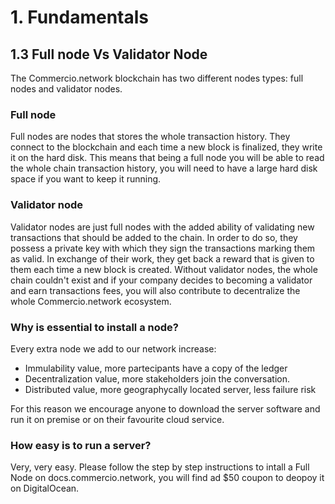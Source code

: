 # 1. Fundamentals

## 1.3 Full node Vs Validator Node


The Commercio.network blockchain has two different nodes types: full nodes and validator nodes.


### Full node
Full nodes are nodes that stores the whole transaction history. They connect to the blockchain and each time a new block is finalized, they write it on the hard disk. This means that being a full node you will be able to read the whole chain transaction history, you will need to have a large hard disk space if you want to keep it running.


### Validator node
Validator nodes are just full nodes with the added ability of validating new transactions that should be added to the chain. In order to do so, they possess a private key with which they sign the transactions marking them as valid. In exchange of their work, they get back a reward that is given to them each time a new block is created.
Without validator nodes, the whole chain couldn't exist and if your company decides to becoming a validator and earn transactions fees, you will also contribute to decentralize the whole Commercio.network ecosystem.

### Why is essential to install a node?

Every extra node we add to our network increase:
* Immulability value, more partecipants have a copy of the ledger
* Decentralization value, more stakeholders join the conversation.
* Distributed value, more geographycally located server, less failure risk 

For this reason we encourage anyone to download the server software and run it on premise or on their favourite cloud service. 

### How easy is to run a server?

Very, very easy. Please follow the step by step instructions to intall a Full Node
on docs.commercio.network, you will find ad $50 coupon to deopoy it on DigitalOcean.






